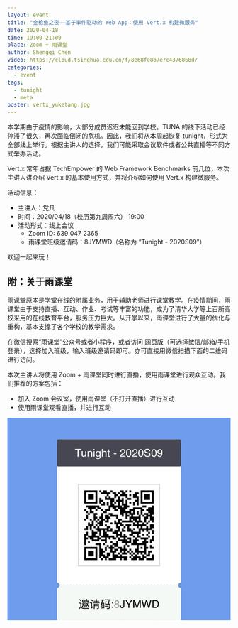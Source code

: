 ```yaml
---
layout: event
title: "金枪鱼之夜——基于事件驱动的 Web App：使用 Vert.x 构建微服务"
date: 2020-04-18
time: 19:00-21:00
place: Zoom + 雨课堂
author: Shengqi Chen
video: https://cloud.tsinghua.edu.cn/f/8e68fe8b7e7c4376868d/
categories:
  - event
tags:
  - tunight
  - meta
poster: vertx_yuketang.jpg
---
```


本学期由于疫情的影响，大部分成员迟迟未能回到学校。TUNA 的线下活动已经停滞了很久，<del>再次面临倒闭的危机</del>。因此，我们将从本周起恢复 tunight，形式为全部线上举行。根据主讲人的选择，我们可能采取会议软件或者公共直播等不同方式举办活动。

Vert.x 常年占据 TechEmpower 的 Web Framework Benchmarks 前几位，本次主讲人讲介绍 Vert.x 的基本使用方式，并将介绍如何使用 Vert.x 构建微服务。

<!--more-->

活动信息：

* 主讲人：党凡
* 时间：2020/04/18（校历第九周周六） 19:00
* 活动形式：线上会议
  * Zoom ID: 639 047 2365
  * 雨课堂班级邀请码：8JYMWD（名称为 “Tunight - 2020S09”）

欢迎一起来玩！

## 附：关于雨课堂

雨课堂原本是学堂在线的附属业务，用于辅助老师进行课堂教学。在疫情期间，雨课堂由于支持直播、互动、作业、考试等丰富的功能，成为了清华大学等上百所高校采用的在线教育平台，服务压力巨大。从开学以来，雨课堂进行了大量的优化与重构，基本支撑了各个学校的教学需求。

在微信搜索“雨课堂”公众号或者小程序，或者访问 [网页版](https://yuketang.cn)（可选择微信/邮箱/手机登录），选择加入班级，输入班级邀请码即可。亦可直接用微信扫描下面的二维码进行访问。

本次主讲人将使用 Zoom + 雨课堂同时进行直播，使用雨课堂进行观众互动。我们推荐的方案包括：

* 加入 Zoom 会议室，使用雨课堂（不打开直播）进行互动
* 使用雨课堂观看直播，并进行互动

![雨课堂二维码](/assets/img/events/vertx_yuketang.jpg)
